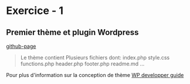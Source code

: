 # Exercice - 1
## Premier thème et plugin  Wordpress

[github-page](https://e2194579.github.io/31w-ext1/) 
> Le thème contient Plusieurs fichiers dont:
index.php
style.css
functions.php
header.php
footer.php
readme.md
...

Pour plus d'information sur la conception de thème
[WP developper guide](https://developper.wordpress.org/theme)